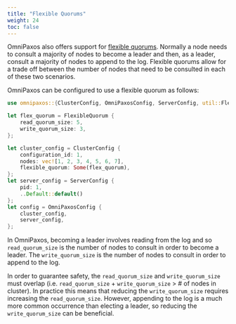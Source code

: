 ```yaml
---
title: "Flexible Quorums"
weight: 24
toc: false
---
```

OmniPaxos also offers support for [flexible quorums](https://arxiv.org/pdf/1608.06696v1.pdf). Normally a node needs to consult a majority of nodes to become a leader and then, as a leader, consult a majority of nodes to append to the log. Flexible quorums allow for a trade off between the number of nodes that need to be consulted in each of these two scenarios.

OmniPaxos can be configured to use a flexible quorum as follows:
```rust
use omnipaxos::{ClusterConfig, OmniPaxosConfig, ServerConfig, util::FlexibleQuroum};

let flex_quorum = FlexibleQuorum {
    read_quorum_size: 5,
    write_quorum_size: 3,
};

let cluster_config = ClusterConfig {
    configuration_id: 1,
    nodes: vec![1, 2, 3, 4, 5, 6, 7],
    flexible_quorum: Some(flex_quorum),
};
let server_config = ServerConfig {
    pid: 1,
    ..Default::default()
};
let config = OmniPaxosConfig {
    cluster_config,
    server_config,
};
```
In OmniPaxos, becoming a leader involves reading from the log and so `read_quorum_size` is the number of nodes to consult in order to become a leader. The `write_quorum_size` is the number of nodes to consult in order to append to the log.

In order to guarantee safety, the `read_quorum_size` and `write_quorum_size` must overlap (i.e. `read_quorum_size` + `write_quorum_size` > # of nodes in cluster). In practice this means that reducing the `write_quorum_size` requires increasing the `read_quorum_size`. However, appending to the log is a much more common occurrence than electing a leader, so reducing the `write_quorum_size` can be beneficial.
